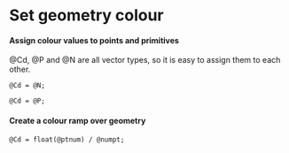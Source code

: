 # Set geometry colour

#### Assign colour values to points and primitives

@Cd, @P and @N are all vector types, so it is easy to assign them to each other.
```
@Cd = @N;
```

```
@Cd = @P;
```

#### Create a colour ramp over geometry
```
@Cd = float(@ptnum) / @numpt;
```